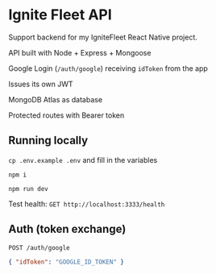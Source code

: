 # Ignite Fleet API

Support backend for my IgniteFleet React Native project.

API built with Node + Express + Mongoose

Google Login (`/auth/google`) receiving `idToken` from the app

Issues its own JWT

MongoDB Atlas as database

Protected routes with Bearer token

## Running locally

`cp .env.example .env` and fill in the variables

`npm i`

`npm run dev`

Test health: `GET http://localhost:3333/health`

## Auth (token exchange)

`POST /auth/google`

```json
{ "idToken": "GOOGLE_ID_TOKEN" }
```
